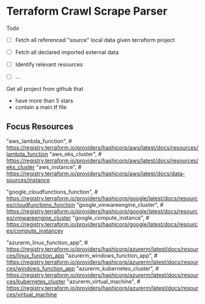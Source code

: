 # Terraform Crawl Scrape Parser

Todo
- [ ] Fetch all referenced "source" local data given terraform project
- [ ] Fetch all declared imported external data 
- [ ] Identify relevant resources
- [ ] ... 


Get all project from github that
- have more than 5 stars
- contain a main.tf file



## Focus Resources
"aws_lambda_function", # https://registry.terraform.io/providers/hashicorp/aws/latest/docs/resources/lambda_function
"aws_eks_cluster",  # https://registry.terraform.io/providers/hashicorp/aws/latest/docs/resources/eks_cluster
"aws_instance",  # https://registry.terraform.io/providers/hashicorp/aws/latest/docs/data-sources/instance

"google_cloudfunctions_function", # https://registry.terraform.io/providers/hashicorp/google/latest/docs/resources/cloudfunctions_function
"google_vmwareengine_cluster", # https://registry.terraform.io/providers/hashicorp/google/latest/docs/resources/vmwareengine_cluster
"google_compute_instance", # https://registry.terraform.io/providers/hashicorp/google/latest/docs/resources/compute_instancey

"azurerm_linux_function_app", # https://registry.terraform.io/providers/hashicorp/azurerm/latest/docs/resources/linux_function_app
"azurerm_windows_function_app", # https://registry.terraform.io/providers/hashicorp/azurerm/latest/docs/resources/windows_function_app
"azurerm_kubernetes_cluster", # https://registry.terraform.io/providers/hashicorp/azurerm/latest/docs/resources/kubernetes_cluster
"azurerm_virtual_machine", # https://registry.terraform.io/providers/hashicorp/azurerm/latest/docs/resources/virtual_machine
